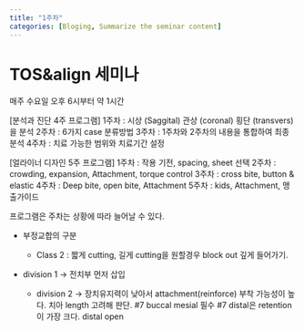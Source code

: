 ```yaml
---
title: "1주차"
categories: [Bloging, Summarize the seminar content]
---
```


# TOS&align 세미나
매주 수요일 오후 6시부터 약 1시간

[분석과 진단 4주 프로그램]
1주차 : 시상 (Saggital) 관상 (coronal) 횡단 (transvers)을 분석
2주차 : 6가지 case 분류방법
3주차 : 1주차와 2주차의 내용을 통합하여 최종 분석
4주차 : 치료 가능한 범위와 치료기간 설정

[얼라이너 디자인 5주 프로그램]
1주차 : 작용 기전, spacing, sheet 선택
2주차 : crowding, expansion, Attachment, torque control
3주차 : cross bite, button & elastic
4주차 : Deep bite, open bite, Attachment
5주차 : kids, Attachment, 맹출가이드

프로그램은 주차는 상황에 따라 늘어날 수 있다.



- 부정교합의 구분
  - Class 2 :  짧게 cutting, 길게 cutting을 원할경우 block out 깊게 들어가기.

- division 1 -> 전치부 먼저 삽입
    - division 2 -> 장치유지력이 낮아서 attachment(reinforce) 부착 가능성이 높다. 
치아 length 고려해 판단. #7 buccal mesial 필수
#7 distal은 retention이 가장 크다. distal open
